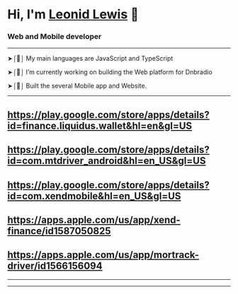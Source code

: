 # Hi, I'm [Leonid Lewis](https://www.linkedin.com/in/leonid-lewis-8b985721b) 👋 

### Web and Mobile developer

---
➤⌠🧻⌡ My main languages are JavaScript and TypeScript

➤⌠🔭⌡ I’m currently working on building the Web platform for Dnbradio

➤⌠🔬⌡ Built the several Mobile app and Website.

---
## https://play.google.com/store/apps/details?id=finance.liquidus.wallet&hl=en&gl=US
## https://play.google.com/store/apps/details?id=com.mtdriver_android&hl=en_US&gl=US
## https://play.google.com/store/apps/details?id=com.xendmobile&hl=en_US&gl=US
## https://apps.apple.com/us/app/xend-finance/id1587050825
## https://apps.apple.com/us/app/mortrack-driver/id1566156094

---

---
